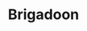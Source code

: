 ---
title: Brigadoon
year: 1978
opening_date: 1978-10-06
closing_date: 1978-10-21
layout: productions
featured_image: 
image_caption:
image_credit:
playbill: 
category: 
Theatre: Theatre Jacksonville
Venue: Little Theatre
cast:
  Tommy Albright: John Hein
  Jeff Douglas: Sam Frankhouser
  Archie Beaton: Bruce Reymond
  Harry Beaton: Charles Nowlin
  Angus MacGuffie: John Compton
  Andrew MacLaren: Thomas Henchy
  Sandy MacLeod: Jim Hayhurst
  Fiona MacLaren: Martha Carswell
  Jean MacLaren: Karen Peterson
  Meg Brockie: Valerie Hall
  Charlie Dalrymple: Stephen Fessler
  Maggie Anderson: Renee Ganong
  Mr. Lundie: Bill Harriman
  Stuart Dalrymple: Jim Shaw
  MacGregor: Collier Summers
  Bagpiper: Bernie Kaye
  Frank: Dick Kerekes
  Jane Ashton: Kandice McNett
  Townsfolk of Brigadoon:
    - Leonard Alterman
    - Nancy Blocksidge
    - Robin Brooke
    - Kathy Brown
    - Jan Carroll
    - Shirley Cooke
    - Debbie Hancock
    - Helen Harris
    - Vivian Hill
    - Marvina Lodge
    - Bill Merwin
    - Nancy Spivey
    - Barbara Stillson
    - Larry Weiler
    - Grier Wells
    - David Winne
    - Tina Wirthington
crew:
  Director: Robert Knowles
  Choreographer: Donna Freyberg
  Musical Director: Rosalind MacEnulty
  Scene Design: Norman Miller
  Stage Manager: Doug Thomas
  Lighting Design: Kelly Hart
  Lighting Technician: Amelia Senhausen
  Follow Spot: Niki Morrissett
  Properties:
    - Pam Jackson
    - Harriette Floyd
    - Sabina Meyer
    - Kandice McNett
  Head Grip: Tom Heffernan
  Set Construction:
    - David Drury
    - Marty Friedman
    - Ken Golden
    - Tom Heffernan
    - John Hein
    - Pam Jackson
    - Connie Land
    - Bebe Schroder
    - Doug Thomas
    - Dean Wickham
  Costumes:
    - Gert Berman
    - Nancy Kaye
  Publicity: Diane Somerville
  Box Office: Barbara Stillson
external_links:
---